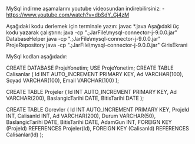 MySql indirme aşamalarını youtube videosundan indirebilirsiniz:
-https://www.youtube.com/watch?v=dbSdY_Gj4zM



Aşağıdaki kodu derlemek için terminale yazın:
javac *.java
Aşağıdaki üç kodu yazarak çalıştırın:
java -cp ".;JarFile\mysql-connector-j-9.0.0.jar" DatabaseHelper
java -cp ".;JarFile\mysql-connector-j-9.0.0.jar" ProjeRepository
java -cp ".;JarFile\mysql-connector-j-9.0.0.jar" GirisEkrani

MySql kodları aşağıdadır:

CREATE DATABASE ProjeYonetim;
USE ProjeYonetim;
CREATE TABLE Calisanlar (
    Id INT AUTO_INCREMENT PRIMARY KEY,
    Ad VARCHAR(100),
    Soyad VARCHAR(100),
    Email VARCHAR(100)
);

CREATE TABLE Projeler (
    Id INT AUTO_INCREMENT PRIMARY KEY,
    Ad VARCHAR(200),
    BaslangicTarihi DATE,
    BitisTarihi DATE
);

CREATE TABLE Gorevler (
    Id INT AUTO_INCREMENT PRIMARY KEY,
    ProjeId INT,
    CalisanId INT,
    Ad VARCHAR(200),
    Durum VARCHAR(50),
    BaslangicTarihi DATE,
    BitisTarihi DATE,
    AdamGun INT,
    FOREIGN KEY (ProjeId) REFERENCES Projeler(Id),
    FOREIGN KEY (CalisanId) REFERENCES Calisanlar(Id)
);
